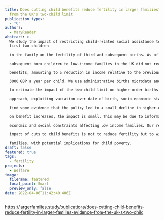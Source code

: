```yaml
---
title: Does cutting child benefits reduce fertility in larger families? Evidence
  from the UK's two-child limit
publication_types:
  - "0"
authors:
  - MaryReader
abstract: >-
  We study the impact of restricting child-related social assistance to the
  first two children

  in the family on the fertility of third and subsequent births. As of April 2017, all third and

  subsequent born children to low-income families in the UK did not receive means-tested child

  benefits, amounting to a reduction in income relative to the previous system of approximately

  3000 GBP a year per child. We use administrative births microdata and household survey data

  to estimate the impact of the two-child limit on higher-order births with a triple differences

  approach, exploiting variation over date of birth, socio-economic status, and birth order. We

  find some evidence that the policy led to a small decline in higher-order fertility among low-income families. However, compared to earlier research in the UK and elsewhere, largely based

  on benefit increases, the impact is small. This may be due to informational barriers or to other

  economic and social constraints affecting low income families. Our results imply that the main

  impact of cuts to child benefits is not to reduce fertility but to withdraw income from low-income

  families, with potential implications for child poverty.
draft: false
featured: true
tags:
  - fertility
projects:
  - Welfare
image:
  filename: featured
  focal_point: Smart
  preview_only: false
date: 2022-04-06T11:42:40.406Z
---
```

https://largerfamilies.study/publications/does-cutting-child-benefits-reduce-fertility-in-larger-families-evidence-from-the-uk-s-two-child